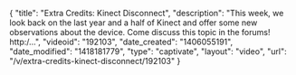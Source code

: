 {
    "title": "Extra Credits: Kinect Disconnect",
    "description": "This week, we look back on the last year and a half of Kinect and offer some new observations about the device. Come discuss this topic in the forums! http:\/...",
    "videoid": "192103",
    "date_created": "1406055191",
    "date_modified": "1418181779",
    "type": "captivate",
    "layout": "video",
    "url": "\/v\/extra-credits-kinect-disconnect\/192103"
}
